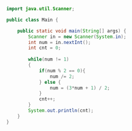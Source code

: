 ﻿```java
import java.util.Scanner;

public class Main {

	public static void main(String[] args) {
		Scanner in = new Scanner(System.in);
		int num = in.nextInt();
		int cnt = 0;
		
		while(num != 1)
		{
			if(num % 2 == 0){
				num /= 2;
			} else {
				num = (3*num + 1) / 2;
			}
			cnt++;
		}
		System.out.println(cnt);
	}
}
```